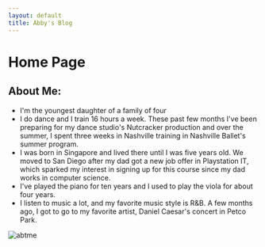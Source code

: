 ```yaml
---
layout: default
title: Abby's Blog
---
```

# Home Page
## About Me:
- I'm the youngest daughter of a family of four
- I do dance and I train 16 hours a week. These past few months I've been preparing for my dance studio's Nutcracker production and over the summer, I spent three weeks in Nashville training in Nashville Ballet's summer program. 
- I was born in Singapore and lived there until I was five years old. We moved to San Diego after my dad got a new job offer in Playstation IT, which sparked my interest in signing up for this course since my dad works in computer science.
- I've played the piano for ten years and I used to play the viola for about four years. 
- I listen to music a lot, and my favorite music style is R&B. A few months ago, I got to go to my favorite artist, Daniel Caesar's concert in Petco Park. 

![abtme]({{site.baseurl}}/images/AboutMeImageforGithub(1).jpg)




